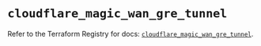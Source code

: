 # `cloudflare_magic_wan_gre_tunnel`

Refer to the Terraform Registry for docs: [`cloudflare_magic_wan_gre_tunnel`](https://registry.terraform.io/providers/cloudflare/cloudflare/4.49.1/docs/resources/magic_wan_gre_tunnel).
